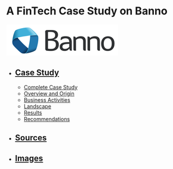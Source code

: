 # A FinTech Case Study on Banno
![Banno Logo](images/banno-logo.png)

- ## [Case Study](case-study/README.md)
	- [Complete Case Study](case-study/README.md)
	- [Overview and Origin](case-study/overview-and-origin.md)
	- [Business Activities](case-study/business-acticities.md)
	- [Landscape](case-study/landscape.md)
	- [Results](case-study/results.md)
	- [Recommendations](case-study/recommendations.md)
- ## [Sources](sources/all-sources.md)

- ## [Images](images)





